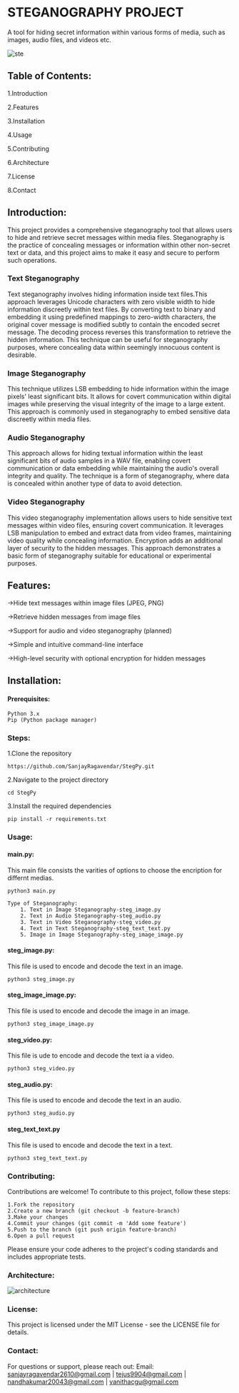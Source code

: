 # STEGANOGRAPHY PROJECT
A tool for hiding secret information within various forms of media, such as images, audio files, and videos etc.

![ste](https://github.com/user-attachments/assets/37b7539b-bb2e-4dca-84c8-f2177c7727aa)

## Table of Contents:
1.Introduction

2.Features

3.Installation

4.Usage

5.Contributing

6.Architecture

7.License

8.Contact

## Introduction:
This project provides a comprehensive steganography tool that allows users to hide and retrieve secret messages within media files. Steganography is the practice of concealing messages or information within other non-secret text or data, and this project aims to make it easy and secure to perform such operations.
### Text Steganography
Text steganography involves hiding information inside text files.This approach leverages Unicode characters with zero visible width to hide information discreetly within text files. By converting text to binary and embedding it using predefined mappings to zero-width characters, the original cover message is modified subtly to contain the encoded secret message. The decoding process reverses this transformation to retrieve the hidden information. This technique can be useful for steganography purposes, where concealing data within seemingly innocuous content is desirable.
### Image Steganography
This technique utilizes LSB embedding to hide information within the image pixels' least significant bits. It allows for covert communication within digital images while preserving the visual integrity of the image to a large extent. This approach is commonly used in steganography to embed sensitive data discreetly within media files.
### Audio Steganography
This approach allows for hiding textual information within the least significant bits of audio samples in a WAV file, enabling covert communication or data embedding while maintaining the audio's overall integrity and quality. The technique is a form of steganography, where data is concealed within another type of data to avoid detection.
### Video Steganography
This video steganography implementation allows users to hide sensitive text messages within video files, ensuring covert communication. It leverages LSB manipulation to embed and extract data from video frames, maintaining video quality while concealing information. Encryption adds an additional layer of security to the hidden messages. This approach demonstrates a basic form of steganography suitable for educational or experimental purposes.

## Features:
->Hide text messages within image files (JPEG, PNG)

->Retrieve hidden messages from image files

->Support for audio and video steganography (planned)

->Simple and intuitive command-line interface

->High-level security with optional encryption for hidden messages

## Installation:
#### Prerequisites:
```
Python 3.x
Pip (Python package manager)
```
### Steps:

1.Clone the repository
```
https://github.com/SanjayRagavendar/StegPy.git
```
2.Navigate to the project directory
```
cd StegPy
```
3.Install the required dependencies
```
pip install -r requirements.txt
```
### Usage:
#### main.py:
This main file consists the varities of options to choose the encription for differnt medias.
```
python3 main.py
```
```
Type of Steganography:
    1. Text in Image Steganography-steg_image.py
    2. Text in Audio Steganography-steg_audio.py
    3. Text in Video Steganography-steg_video.py
    4. Text in Text Steganography-steg_text_text.py
    5. Image in Image Steganography-steg_image_image.py
```
#### steg_image.py:
This file is used to encode and decode the text in an image.
```
python3 steg_image.py
```
#### steg_image_image.py:
This file is used to encode and decode the image in an image.
```
python3 steg_image_image.py
```
#### steg_video.py:
This file is ude to encode and decode the text ia a video.
```
python3 steg_video.py
```
#### steg_audio.py:
This file is used to encode and decode the text in an audio.
```
python3 steg_audio.py
```
#### steg_text_text.py
This file is used to encode and decode the text in a text.
```
python3 steg_text_text.py
```
### Contributing:
Contributions are welcome! To contribute to this project, follow these steps:
```
1.Fork the repository
2.Create a new branch (git checkout -b feature-branch)
3.Make your changes
4.Commit your changes (git commit -m 'Add some feature')
5.Push to the branch (git push origin feature-branch)
6.Open a pull request
```
Please ensure your code adheres to the project's coding standards and includes appropriate tests.

### Architecture:
![architecture](https://github.com/user-attachments/assets/013ef322-5c0a-437a-bfaf-a7918ff2413c)

### License:
This project is licensed under the MIT License - see the LICENSE file for details.

### Contact:

For questions or support, please reach out:
Email: sanjayragavendar2610@gmail.com | tejus9904@gmail.com | nandhakumar20043@gmail.com | vanithacgu@gmail.com 


